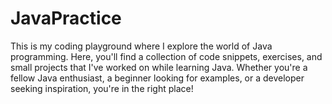 # JavaPractice
This is my coding playground where I explore the world of Java programming. Here, you'll find a collection of code snippets, exercises, and small projects that I've worked on while learning Java. Whether you're a fellow Java enthusiast, a beginner looking for examples, or a developer seeking inspiration, you're in the right place!
